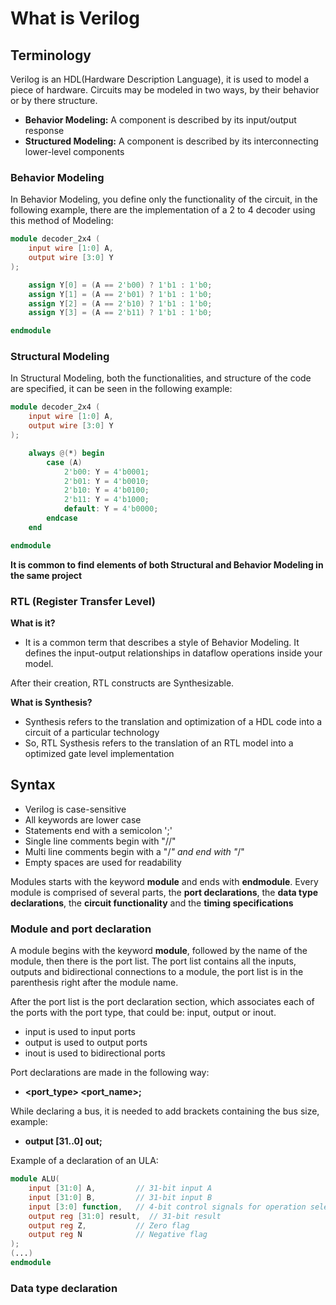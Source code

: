 # What is Verilog

## Terminology

Verilog is an HDL(Hardware Description Language), it is used to model a piece of hardware. Circuits may be modeled in two 
ways, by their behavior or by there structure.
* **Behavior Modeling:** A component is described by its input/output response
* **Structured Modeling:** A component is described by its interconnecting lower-level components

### Behavior Modeling

In Behavior Modeling, you define only the functionality of the circuit, in the following example, there are the
implementation of a 2 to 4 decoder using this method of Modeling:

```verilog
module decoder_2x4 (
    input wire [1:0] A,
    output wire [3:0] Y
);

    assign Y[0] = (A == 2'b00) ? 1'b1 : 1'b0;
    assign Y[1] = (A == 2'b01) ? 1'b1 : 1'b0;
    assign Y[2] = (A == 2'b10) ? 1'b1 : 1'b0;
    assign Y[3] = (A == 2'b11) ? 1'b1 : 1'b0;

endmodule
```

### Structural Modeling

In Structural Modeling, both the functionalities, and structure of the code are specified, it can be seen in the 
following example:

```verilog
module decoder_2x4 (
    input wire [1:0] A,
    output wire [3:0] Y
);

    always @(*) begin
        case (A)
            2'b00: Y = 4'b0001;
            2'b01: Y = 4'b0010;
            2'b10: Y = 4'b0100;
            2'b11: Y = 4'b1000;
            default: Y = 4'b0000;
        endcase
    end

endmodule
```

**It is common to find elements of both Structural and Behavior Modeling in the same project**

### RTL (Register Transfer Level)

**What is it?**
* It is a common term that describes a style of Behavior Modeling. It defines the input-output relationships in 
dataflow operations inside your model.

After their creation, RTL constructs are Synthesizable.

**What is Synthesis?**
* Synthesis refers to the translation and optimization of a HDL code into a circuit of a particular technology
* So, RTL Systhesis refers to the translation of an RTL model into a optimized gate level implementation

## Syntax

* Verilog is case-sensitive 
* All keywords are lower case 
* Statements end with a semicolon ';'
* Single line comments begin with "//"
* Multi line comments begin with a "/*" and end with "*/"
* Empty spaces are used for readability


Modules starts with the keyword **module** and ends with **endmodule**. Every module is comprised of several parts,
the **port declarations**, the **data type declarations**, the **circuit functionality** and the **timing 
specifications**

### Module and port declaration

A module begins with the keyword **module**, followed by the name of the module, then there is the port list. The port 
list contains all the inputs, outputs and bidirectional connections to a module, the port list is in the parenthesis
right after the module name. 

After the port list is the port declaration section, which associates each of the ports with the port type, that could 
be: input, output or inout.
* input is used to input ports
* output is used to output ports
* inout is used to bidirectional ports

Port declarations are made in the following way:
* **<port_type> <port_name>;**

While declaring a bus, it is needed to add brackets containing the bus size, example: 
* **output [31..0] out;** 

Example of a declaration of an ULA:
```verilog
module ALU(
    input [31:0] A,         // 31-bit input A
    input [31:0] B,         // 31-bit input B
    input [3:0] function,   // 4-bit control signals for operation selection
    output reg [31:0] result,  // 31-bit result
    output reg Z,           // Zero flag
    output reg N            // Negative flag
);
(...)
endmodule
```

### Data type declaration
